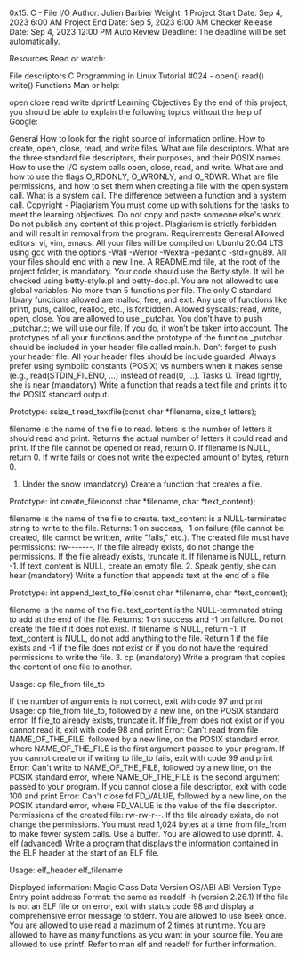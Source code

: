 0x15. C - File I/O
Author: Julien Barbier
Weight: 1
Project Start Date: Sep 4, 2023 6:00 AM
Project End Date: Sep 5, 2023 6:00 AM
Checker Release Date: Sep 4, 2023 12:00 PM
Auto Review Deadline: The deadline will be set automatically.

Resources
Read or watch:

File descriptors
C Programming in Linux Tutorial #024 - open() read() write() Functions
Man or help:

open
close
read
write
dprintf
Learning Objectives
By the end of this project, you should be able to explain the following topics without the help of Google:

General
How to look for the right source of information online.
How to create, open, close, read, and write files.
What are file descriptors.
What are the three standard file descriptors, their purposes, and their POSIX names.
How to use the I/O system calls open, close, read, and write.
What are and how to use the flags O_RDONLY, O_WRONLY, and O_RDWR.
What are file permissions, and how to set them when creating a file with the open system call.
What is a system call.
The difference between a function and a system call.
Copyright - Plagiarism
You must come up with solutions for the tasks to meet the learning objectives.
Do not copy and paste someone else's work.
Do not publish any content of this project.
Plagiarism is strictly forbidden and will result in removal from the program.
Requirements
General
Allowed editors: vi, vim, emacs.
All your files will be compiled on Ubuntu 20.04 LTS using gcc with the options -Wall -Werror -Wextra -pedantic -std=gnu89.
All your files should end with a new line.
A README.md file, at the root of the project folder, is mandatory.
Your code should use the Betty style. It will be checked using betty-style.pl and betty-doc.pl.
You are not allowed to use global variables.
No more than 5 functions per file.
The only C standard library functions allowed are malloc, free, and exit. Any use of functions like printf, puts, calloc, realloc, etc., is forbidden.
Allowed syscalls: read, write, open, close.
You are allowed to use _putchar.
You don’t have to push _putchar.c; we will use our file. If you do, it won’t be taken into account.
The prototypes of all your functions and the prototype of the function _putchar should be included in your header file called main.h.
Don’t forget to push your header file.
All your header files should be include guarded.
Always prefer using symbolic constants (POSIX) vs numbers when it makes sense (e.g., read(STDIN_FILENO, ...) instead of read(0, ...).
Tasks
0. Tread lightly, she is near (mandatory)
Write a function that reads a text file and prints it to the POSIX standard output.

Prototype: ssize_t read_textfile(const char *filename, size_t letters);

filename is the name of the file to read.
letters is the number of letters it should read and print.
Returns the actual number of letters it could read and print.
If the file cannot be opened or read, return 0.
If filename is NULL, return 0.
If write fails or does not write the expected amount of bytes, return 0.
1. Under the snow (mandatory)
Create a function that creates a file.

Prototype: int create_file(const char *filename, char *text_content);

filename is the name of the file to create.
text_content is a NULL-terminated string to write to the file.
Returns: 1 on success, -1 on failure (file cannot be created, file cannot be written, write "fails," etc.).
The created file must have permissions: rw-------. If the file already exists, do not change the permissions.
If the file already exists, truncate it.
If filename is NULL, return -1.
If text_content is NULL, create an empty file.
2. Speak gently, she can hear (mandatory)
Write a function that appends text at the end of a file.

Prototype: int append_text_to_file(const char *filename, char *text_content);

filename is the name of the file.
text_content is the NULL-terminated string to add at the end of the file.
Returns: 1 on success and -1 on failure.
Do not create the file if it does not exist.
If filename is NULL, return -1.
If text_content is NULL, do not add anything to the file. Return 1 if the file exists and -1 if the file does not exist or if you do not have the required permissions to write the file.
3. cp (mandatory)
Write a program that copies the content of one file to another.

Usage: cp file_from file_to

If the number of arguments is not correct, exit with code 97 and print Usage: cp file_from file_to, followed by a new line, on the POSIX standard error.
If file_to already exists, truncate it.
If file_from does not exist or if you cannot read it, exit with code 98 and print Error: Can't read from file NAME_OF_THE_FILE, followed by a new line, on the POSIX standard error, where NAME_OF_THE_FILE is the first argument passed to your program.
If you cannot create or if writing to file_to fails, exit with code 99 and print Error: Can't write to NAME_OF_THE_FILE, followed by a new line, on the POSIX standard error, where NAME_OF_THE_FILE is the second argument passed to your program.
If you cannot close a file descriptor, exit with code 100 and print Error: Can't close fd FD_VALUE, followed by a new line, on the POSIX standard error, where FD_VALUE is the value of the file descriptor.
Permissions of the created file: rw-rw-r--. If the file already exists, do not change the permissions.
You must read 1,024 bytes at a time from file_from to make fewer system calls. Use a buffer.
You are allowed to use dprintf.
4. elf (advanced)
Write a program that displays the information contained in the ELF header at the start of an ELF file.

Usage: elf_header elf_filename

Displayed information:
Magic
Class
Data
Version
OS/ABI
ABI Version
Type
Entry point address
Format: the same as readelf -h (version 2.26.1)
If the file is not an ELF file or on error, exit with status code 98 and display a comprehensive error message to stderr.
You are allowed to use lseek once.
You are allowed to use read a maximum of 2 times at runtime.
You are allowed to have as many functions as you want in your source file.
You are allowed to use printf.
Refer to man elf and readelf for further information.
